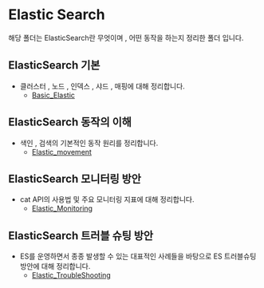 # Elastic Search 
해당 폴더는 ElasticSearch란 무엇이며 , 어떤 동작을 하는지 정리한 폴더 입니다.

## ElasticSearch 기본
- 클러스터 , 노드 , 인덱스 , 샤드 , 매핑에 대해 정리합니다.
    - [Basic_Elastic](./Basic_Elastic.md)

## ElasticSearch 동작의 이해
- 색인 , 검색의 기본적인 동작 원리를 정리합니다.
    - [Elastic_movement](./Elastic_movement.md)

## ElasticSearch 모니터링 방안
- cat API의 사용법 및 주요 모니터링 지표에 대해 정리합니다.
    - [Elastic_Monitoring](./Elastic_Monitoring.md)

## ElasticSearch 트러블 슈팅 방안
- ES를 운영하면서 종종 발생할 수 있는 대표적인 사례들을 바탕으로 ES 트러블슈팅 방안에 대해 정리합니다.
    - [Elastic_TroubleShooting](./Elastic_TroubleShooting.md)